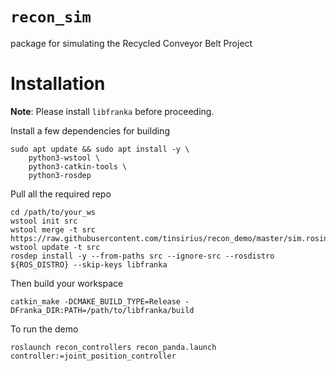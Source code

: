 # `recon_sim`
package for simulating the Recycled Conveyor Belt Project
# Installation
**Note**: Please install `libfranka` before proceeding.

Install a few dependencies for building
```
sudo apt update && sudo apt install -y \
	python3-wstool \
	python3-catkin-tools \
	python3-rosdep
```

Pull all the required repo
```
cd /path/to/your_ws
wstool init src
wstool merge -t src https://raw.githubusercontent.com/tinsirius/recon_demo/master/sim.rosinstall
wstool update -t src
rosdep install -y --from-paths src --ignore-src --rosdistro ${ROS_DISTRO} --skip-keys libfranka
```

Then build your workspace

```
catkin_make -DCMAKE_BUILD_TYPE=Release -DFranka_DIR:PATH=/path/to/libfranka/build
```

To run the demo
```
roslaunch recon_controllers recon_panda.launch controller:=joint_position_controller
```
